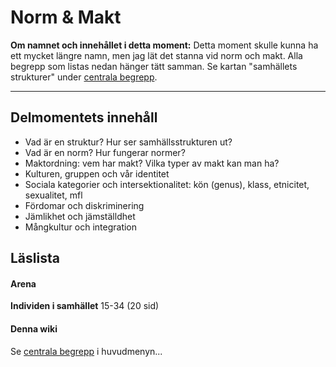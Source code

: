 # Norm & Makt

**Om namnet och innehållet i detta moment:** Detta moment skulle kunna ha ett mycket längre namn, men jag lät det stanna vid norm och makt. Alla begrepp som listas nedan hänger tätt samman. Se kartan "samhällets strukturer" under [centrala begrepp](struktur_centrala_begrepp.md).

***

## Delmomentets innehåll

* Vad är en struktur? Hur ser samhällsstrukturen ut? 
* Vad är en norm? Hur fungerar normer?
* Maktordning: vem har makt? Vilka typer av makt kan man ha?
* Kulturen, gruppen och vår identitet
* Sociala kategorier och intersektionalitet: kön (genus), klass, etnicitet, sexualitet, mfl
* Fördomar och diskriminering
* Jämlikhet och jämställdhet
* Mångkultur och integration



## Läslista

#### Arena

**Individen i samhället**
15-34 (20 sid)


#### Denna wiki

Se [centrala begrepp](struktur_centrala_begrepp.md) i huvudmenyn...
